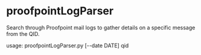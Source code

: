 # proofpointLogParser
Search through Proofpoint mail logs to gather details on a specific message from the QID.

usage: proofpointLogParser.py [--date DATE] qid
